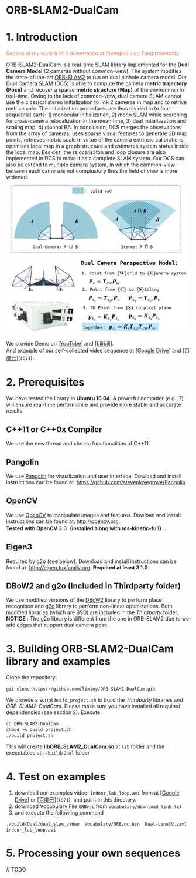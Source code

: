 # ORB-SLAM2-DualCam  

# 1. Introduction
<font color=#FF7F50>Backup of my work & M.S dissertation at Shanghai Jiao Tong University. </font>  

ORB-SLAM2-DualCam is a real-time SLAM library implemented for the **Dual Camera Model** (2 cameras without common-view). The system modifies the state-of-the-art [ORB-SLAM2](https://github.com/raulmur/ORB_SLAM2) to run on dual pinhole camera model. Our Dual Camera SLAM (DCS) is able to compute the camera **metric trajectory (Pose)** and recover a sparse **metric structure (Map)** of the environmen in real-time.  Owing to the lack of common-view, dual camera SLAM cannot use the classical stereo initialization to link 2 cameras in map and to retrive metric scale. The initialization procedures are thus divided in to four sequential parts: 1) monocular initialization, 2) mono SLAM while searching for cross-camera relocalization in the mean time, 3) dual initialiazation and scaling map,  4) gloabal BA.   In conclusion,  DCS merges the observations from the array of cameras, uses sparse visual features to generate 3D map points, retrieves metric scale in virtue of the camera extrinsic calibrations, optimizes local map in a graph structure and estimates system status inside the local map. Besides, the relocalizaton and loop closure are also implemented in DCS to make it as a complete SLAM system.  Our DCS can also be extend to multiple camera system, in which the common-view between each camera is not complustory thus the field of view is more widened.    

<div align="center">
    <img src="doc/dual_camera_model.jpg", width="500">
</div>

We provide Demo on [[YouTube](https://www.youtube.com/watch?v=MhrrnwHUnL0)] and [[bilibili](https://www.bilibili.com/video/av69906130)].   
And example of our self-collected video sequence at [[Google Drive](https://drive.google.com/file/d/1cZVqX36viThrwVyiRhUjFG1vOZTjpWCq/view?usp=sharing)] and [[百度云](https://pan.baidu.com/s/1sL8lWkmoSWgwRjCShQ1DfQ)](`i871`).   

# 2. Prerequisites
We have tested the library in  **Ubuntu 16.04**. A powerful computer (e.g. i7) will ensure real-time performance and provide more stable and accurate results.
## C++11 or C++0x Compiler
We use the new thread and chrono functionalities of C++11.

## Pangolin
We use [Pangolin](https://github.com/stevenlovegrove/Pangolin) for visualization and user interface. Dowload and install instructions can be found at: https://github.com/stevenlovegrove/Pangolin.

## OpenCV
We use [OpenCV](http://opencv.org) to manipulate images and features. Dowload and install instructions can be found at: http://opencv.org.   
**Tested with OpenCV 3.3（installed along with ros-kinetic-full）**.

## Eigen3
Required by g2o (see below). Download and install instructions can be found at: http://eigen.tuxfamily.org. **Required at least 3.1.0**.

## DBoW2 and g2o (Included in Thirdparty folder)
We use modified versions of the [DBoW2](https://github.com/dorian3d/DBoW2) library to perform place recognition and [g2o](https://github.com/RainerKuemmerle/g2o) library to perform non-linear optimizations. Both modified libraries (which are BSD) are included in the *Thirdparty* folder.  **NOTICE** : The g2o library is different from the one in ORB-SLAM2 due to we add edges that support dual camera pose.   

# 3. Building ORB-SLAM2-DualCam library and examples  

Clone the repository:  
```  
git clone https://github.com/lixiny/ORB-SLAM2-DualCam.git
```   
We provide a script `build_project.sh` to build the *Thirdparty* libraries and *ORB-SLAM2-DualCam*. Please make sure you have installed all required dependencies (see section 2). Execute:
```
cd ORB_SLAM2-DualCam
chmod +x build_project.sh
./build_project.sh
```
This will create **libORB_SLAM2_DualCam.so**  at `lib` folder and the executables at `./build/Dual` folder   

# 4. Test on examples    
1. download our examples video: `indoor_lab_loop.avi` from  at [[Google Drive](https://drive.google.com/file/d/1cZVqX36viThrwVyiRhUjFG1vOZTjpWCq/view?usp=sharing)] or [[百度云](https://pan.baidu.com/s/1sL8lWkmoSWgwRjCShQ1DfQ)](`i871`), and put it in this directory. 
2. download Vocabulary File `ORBvoc` from `Vocabulary/download_link.txt`
3. and execute the followling command 
```
./build/Dual/dual_slam_video  Vocabulary/ORBvoc.bin  Dual-LenaCV.yaml  indoor_lab_loop.avi
```   

# 5. Processing your own sequences
// TODO
